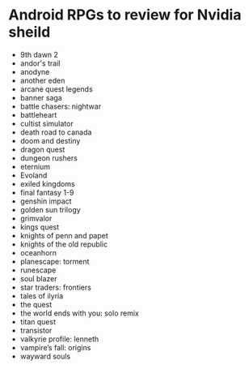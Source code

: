 # Android RPGs to review for Nvidia sheild

- 9th dawn 2
- andor's trail
- anodyne
- another eden
- arcane quest legends
- banner saga
- battle chasers: nightwar
- battleheart
- cultist simulator
- death road to canada
- doom and destiny
- dragon quest
- dungeon rushers
- eternium
- Evoland
- exiled kingdoms
- final fantasy 1-9
- genshin impact
- golden sun trilogy
- grimvalor
- kings quest
- knights of penn and papet
- knights of the old republic
- oceanhorn
- planescape: torment
- runescape
- soul blazer
- star traders: frontiers
- tales of ilyria
- the quest
- the world ends with you: solo remix
- titan quest
- transistor
- valkyrie profile: lenneth
- vampire’s fall: origins
- wayward souls
